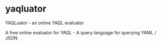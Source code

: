 # yaqluator
YAQLuator - an online YAQL evaluator

A free online evaluator for YAQL - A query language for querying YAML / JSON
